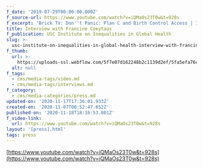 ```yaml
---
f_date: '2019-07-29T00:00:00.000Z'
f_source-url: https://www.youtube.com/watch?v=iQMaOs23T0w&t=928s
f_excerpt: 'Brick TV: Don''t Panic: Plan C and Birth Control Access | 112BK'
title: Interview with Francine Coeytaux
f_publication: USC Institute on Inequalities in Global Health
slug: >-
  usc-institute-on-inequalities-in-global-health-interview-with-francine-coeytaux
f_thumb:
  url: >-
    https://uploads-ssl.webflow.com/5f7e07d162248b2c1139d2ef/5fa5efa76c2a53b51b738f35_Screen%20Shot%202020-11-06%20at%204.10.03%20PM.png
  alt: null
f_tags:
  - cms/media-tags/video.md
  - cms/media-tags/interviews.md
f_category:
  - cms/media-categories/press.md
updated-on: '2020-11-17T17:36:01.933Z'
created-on: '2020-11-07T00:52:47.652Z'
published-on: '2020-11-18T18:16:53.001Z'
f_video-link:
  url: https://www.youtube.com/watch?v=iQMaOs23T0w&t=928s
layout: '[press].html'
tags: press
---
```


[https://www.youtube.com/watch?v=iQMaOs23T0w&t=928s](https://www.youtube.com/watch?v=iQMaOs23T0w&t=928s)
